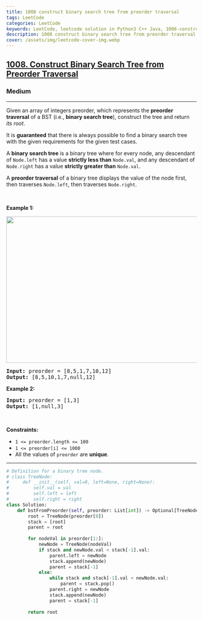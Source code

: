 ```yaml
---
title: 1008 construct binary search tree from preorder traversal
tags: LeetCode
categories: LeetCode
keywords: LeetCode, leetcode solution in Python3 C++ Java, 1008-construct-binary-search-tree-from-preorder-traversal solution
description: 1008 construct binary search tree from preorder traversal LeetCode Solution Explained
cover: /assets/img/leetcode-cover-img.webp
---
```



<h2><a href="https://leetcode.com/problems/construct-binary-search-tree-from-preorder-traversal/">1008. Construct Binary Search Tree from Preorder Traversal</a></h2><h3>Medium</h3><hr><div><p>Given an array of integers preorder, which represents the <strong>preorder traversal</strong> of a BST (i.e., <strong>binary search tree</strong>), construct the tree and return <em>its root</em>.</p>

<p>It is <strong>guaranteed</strong> that there is always possible to find a binary search tree with the given requirements for the given test cases.</p>

<p>A <strong>binary search tree</strong> is a binary tree where for every node, any descendant of <code>Node.left</code> has a value <strong>strictly less than</strong> <code>Node.val</code>, and any descendant of <code>Node.right</code> has a value <strong>strictly greater than</strong> <code>Node.val</code>.</p>

<p>A <strong>preorder traversal</strong> of a binary tree displays the value of the node first, then traverses <code>Node.left</code>, then traverses <code>Node.right</code>.</p>

<p>&nbsp;</p>
<p><strong>Example 1:</strong></p>
<img alt="" src="https://assets.leetcode.com/uploads/2019/03/06/1266.png" style="height: 386px; width: 590px;">
<pre><strong>Input:</strong> preorder = [8,5,1,7,10,12]
<strong>Output:</strong> [8,5,10,1,7,null,12]
</pre>

<p><strong>Example 2:</strong></p>

<pre><strong>Input:</strong> preorder = [1,3]
<strong>Output:</strong> [1,null,3]
</pre>

<p>&nbsp;</p>
<p><strong>Constraints:</strong></p>

<ul>
	<li><code>1 &lt;= preorder.length &lt;= 100</code></li>
	<li><code>1 &lt;= preorder[i] &lt;= 1000</code></li>
	<li>All the values of <code>preorder</code> are <strong>unique</strong>.</li>
</ul>
</div>

---




```python
# Definition for a binary tree node.
# class TreeNode:
#     def __init__(self, val=0, left=None, right=None):
#         self.val = val
#         self.left = left
#         self.right = right
class Solution:
    def bstFromPreorder(self, preorder: List[int]) -> Optional[TreeNode]:
        root = TreeNode(preorder[0])
        stack = [root]
        parent = root
        
        for nodeVal in preorder[1:]:
            newNode = TreeNode(nodeVal)
            if stack and newNode.val < stack[-1].val:
                parent.left = newNode
                stack.append(newNode)
                parent = stack[-1]
            else:
                while stack and stack[-1].val < newNode.val:
                    parent = stack.pop()
                parent.right = newNode
                stack.append(newNode)
                parent = stack[-1]
        
        return root
```
